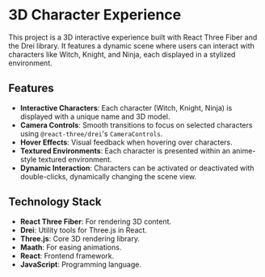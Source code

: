 3D Character Experience
=======================

This project is a 3D interactive experience built with React Three Fiber and the Drei library. It features a dynamic scene where users can interact with characters like Witch, Knight, and Ninja, each displayed in a stylized environment.

Features
--------

-   **Interactive Characters**: Each character (Witch, Knight, Ninja) is displayed with a unique name and 3D model.
-   **Camera Controls**: Smooth transitions to focus on selected characters using `@react-three/drei`'s `CameraControls`.
-   **Hover Effects**: Visual feedback when hovering over characters.
-   **Textured Environments**: Each character is presented within an anime-style textured environment.
-   **Dynamic Interaction**: Characters can be activated or deactivated with double-clicks, dynamically changing the scene view.

Technology Stack
----------------

-   **React Three Fiber**: For rendering 3D content.
-   **Drei**: Utility tools for Three.js in React.
-   **Three.js**: Core 3D rendering library.
-   **Maath**: For easing animations.
-   **React**: Frontend framework.
-   **JavaScript**: Programming language.

